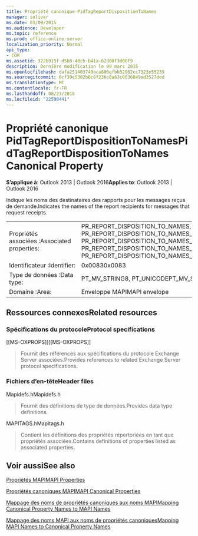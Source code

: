 ```yaml
---
title: Propriété canonique PidTagReportDispositionToNames
manager: soliver
ms.date: 03/09/2015
ms.audience: Developer
ms.topic: reference
ms.prod: office-online-server
localization_priority: Normal
api_type:
- COM
ms.assetid: 322b915f-d5b8-40cb-b41a-62d08f3d08f9
description: Dernière modification le 09 mars 2015
ms.openlocfilehash: dafa251403740aca806efbb52962cc7323e55239
ms.sourcegitcommit: 0cf39e5382b8c6f236c8a63c6036849ed3527ded
ms.translationtype: MT
ms.contentlocale: fr-FR
ms.lasthandoff: 08/23/2018
ms.locfileid: "22590441"
---
```

# <a name="pidtagreportdispositiontonames-canonical-property"></a><span data-ttu-id="ab7c8-103">Propriété canonique PidTagReportDispositionToNames</span><span class="sxs-lookup"><span data-stu-id="ab7c8-103">PidTagReportDispositionToNames Canonical Property</span></span>

  
  
<span data-ttu-id="ab7c8-104">**S’applique à**: Outlook 2013 | Outlook 2016</span><span class="sxs-lookup"><span data-stu-id="ab7c8-104">**Applies to**: Outlook 2013 | Outlook 2016</span></span> 
  
<span data-ttu-id="ab7c8-105">Indique les noms des destinataires des rapports pour les messages reçus de demande.</span><span class="sxs-lookup"><span data-stu-id="ab7c8-105">Indicates the names of the report recipients for messages that request receipts.</span></span>
  
|||
|:-----|:-----|
|<span data-ttu-id="ab7c8-106">Propriétés associées :</span><span class="sxs-lookup"><span data-stu-id="ab7c8-106">Associated properties:</span></span>  <br/> |<span data-ttu-id="ab7c8-107">PR_REPORT_DISPOSITION_TO_NAMES, PR_REPORT_DISPOSITION_TO_NAMES_A, PR_REPORT_DISPOSITION_TO_NAMES_W</span><span class="sxs-lookup"><span data-stu-id="ab7c8-107">PR_REPORT_DISPOSITION_TO_NAMES, PR_REPORT_DISPOSITION_TO_NAMES_A, PR_REPORT_DISPOSITION_TO_NAMES_W</span></span>  <br/> |
|<span data-ttu-id="ab7c8-108">Identificateur :</span><span class="sxs-lookup"><span data-stu-id="ab7c8-108">Identifier:</span></span>  <br/> |<span data-ttu-id="ab7c8-109">0x0083</span><span class="sxs-lookup"><span data-stu-id="ab7c8-109">0x0083</span></span>  <br/> |
|<span data-ttu-id="ab7c8-110">Type de données :</span><span class="sxs-lookup"><span data-stu-id="ab7c8-110">Data type:</span></span>  <br/> |<span data-ttu-id="ab7c8-111">PT_MV_STRING8, PT_UNICODE</span><span class="sxs-lookup"><span data-stu-id="ab7c8-111">PT_MV_STRING8, PT_UNICODE</span></span>  <br/> |
|<span data-ttu-id="ab7c8-112">Domaine :</span><span class="sxs-lookup"><span data-stu-id="ab7c8-112">Area:</span></span>  <br/> |<span data-ttu-id="ab7c8-113">Enveloppe MAPI</span><span class="sxs-lookup"><span data-stu-id="ab7c8-113">MAPI envelope</span></span>  <br/> |
   
## <a name="related-resources"></a><span data-ttu-id="ab7c8-114">Ressources connexes</span><span class="sxs-lookup"><span data-stu-id="ab7c8-114">Related resources</span></span>

### <a name="protocol-specifications"></a><span data-ttu-id="ab7c8-115">Spécifications du protocole</span><span class="sxs-lookup"><span data-stu-id="ab7c8-115">Protocol specifications</span></span>

<span data-ttu-id="ab7c8-116">[[MS-OXPROPS]]</span><span class="sxs-lookup"><span data-stu-id="ab7c8-116">[[MS-OXPROPS]]</span></span> 
  
> <span data-ttu-id="ab7c8-117">Fournit des références aux spécifications du protocole Exchange Server associées.</span><span class="sxs-lookup"><span data-stu-id="ab7c8-117">Provides references to related Exchange Server protocol specifications.</span></span>
    
### <a name="header-files"></a><span data-ttu-id="ab7c8-118">Fichiers d’en-tête</span><span class="sxs-lookup"><span data-stu-id="ab7c8-118">Header files</span></span>

<span data-ttu-id="ab7c8-119">Mapidefs.h</span><span class="sxs-lookup"><span data-stu-id="ab7c8-119">Mapidefs.h</span></span>
  
> <span data-ttu-id="ab7c8-120">Fournit des définitions de type de données.</span><span class="sxs-lookup"><span data-stu-id="ab7c8-120">Provides data type definitions.</span></span>
    
<span data-ttu-id="ab7c8-121">MAPITAGS.h</span><span class="sxs-lookup"><span data-stu-id="ab7c8-121">Mapitags.h</span></span>
  
> <span data-ttu-id="ab7c8-122">Contient les définitions des propriétés répertoriées en tant que propriétés associées.</span><span class="sxs-lookup"><span data-stu-id="ab7c8-122">Contains definitions of properties listed as associated properties.</span></span>
    
## <a name="see-also"></a><span data-ttu-id="ab7c8-123">Voir aussi</span><span class="sxs-lookup"><span data-stu-id="ab7c8-123">See also</span></span>



[<span data-ttu-id="ab7c8-124">Propriétés MAPI</span><span class="sxs-lookup"><span data-stu-id="ab7c8-124">MAPI Properties</span></span>](mapi-properties.md)
  
[<span data-ttu-id="ab7c8-125">Propriétés canoniques MAPI</span><span class="sxs-lookup"><span data-stu-id="ab7c8-125">MAPI Canonical Properties</span></span>](mapi-canonical-properties.md)
  
[<span data-ttu-id="ab7c8-126">Mappage des noms de propriétés canoniques aux noms MAPI</span><span class="sxs-lookup"><span data-stu-id="ab7c8-126">Mapping Canonical Property Names to MAPI Names</span></span>](mapping-canonical-property-names-to-mapi-names.md)
  
[<span data-ttu-id="ab7c8-127">Mappage des noms MAPI aux noms de propriétés canoniques</span><span class="sxs-lookup"><span data-stu-id="ab7c8-127">Mapping MAPI Names to Canonical Property Names</span></span>](mapping-mapi-names-to-canonical-property-names.md)

